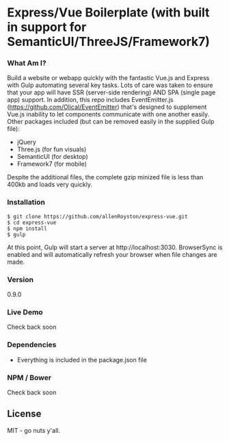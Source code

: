# Express/Vue Boilerplate  (with built in support for SemanticUI/ThreeJS/Framework7)

### What Am I?
Build a website or webapp quickly with the fantastic Vue.js and Express with Gulp automating several key tasks.  Lots of care was taken to ensure that your app will have SSR (server-side rendering) AND SPA (single page app) support.  In addition, this repo includes EventEmitter.js (https://github.com/Olical/EventEmitter) that's designed to supplement Vue.js inability to let components communicate with one another easily.  Other packages included (but can be removed easily in the supplied Gulp file):    
  - jQuery
  - Three.js (for fun visuals)
  - SemanticUI (for desktop)
  - Framework7 (for mobile)
  
 Despite the additional files, the complete gzip minized file is less than 400kb and loads very quickly.  

### Installation
~~~~
$ git clone https://github.com/allenRoyston/express-vue.git
$ cd express-vue
$ npm install
$ gulp
~~~~

At this point, Gulp will start a server at http://localhost:3030.
BrowserSync is enabled and will automatically refresh your browser when file changes are made.

### Version
0.9.0


### Live Demo 
Check back soon


### Dependencies
- Everything is included in the package.json file

### NPM / Bower
Check back soon


License
----

MIT - go nuts y'all.
